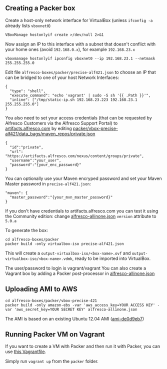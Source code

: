 Creating a Packer box
---
Create a host-only network interface for VirtualBox (unless ```ifconfig -a``` already lists ```vboxnet0```)
```
VBoxManage hostonlyif create >/dev/null 2>&1
```

Now assign an IP to this interface with a subnet that doesn't conflict with your home ones (avoid ```192.168.0.x```), for example ```192.168.23.x```
```
vboxmanage hostonlyif ipconfig vboxnet0 --ip 192.168.23.1 --netmask 255.255.255.0
```

Edit file ```alfresco-boxes/packer/precise-alf421.json``` to choose an IP that can be bridged to one of your host Network Interfaces:
```
{
  "type": "shell",
  "execute_command": "echo 'vagrant' | sudo -S sh '{{ .Path }}'",
  "inline": ["/tmp/static-ip.sh 192.168.23.223 192.168.23.1 255.255.255.0"]
}
```

You also need to set your access credentials (that can be requested by Alfresco Customers via the Alfresco Support Portal) to [artifacts.alfresco.com](https://artifacts.alfresco.com) by editing [packer/vbox-precise-alf421/data_bags/maven_repos/private.json](https://github.com/maoo/alfresco-boxes/blob/master/common/data_bags/maven_repos/private.json)
```
{
  "id":"private",
  "url": "https://artifacts.alfresco.com/nexus/content/groups/private",
  "username":"your_user",
  "password":"{your_enc_password}"
}
```

You can optionally use your Maven encryped password and set your Maven Master password in ```precise-alf421.json```:
```
"maven": {
  "master_password":"{your_mvn_master_password}"
}
```

If you don't have credentials to artifacts.alfresco.com you can test it using the Community edition: change [alfresco-allinone.json](https://github.com/maoo/alfresco-boxes/tree/master/packer/precise-alf421.json#L73) ```version``` attribute to ```5.0.a```

To generate the box:
```
cd alfresco-boxes/packer
packer build -only virtualbox-iso precise-alf421.json
```
This will create a ```output-virtualbox-iso/<box-name>.ovf``` and ```output-virtualbox-iso/<box-name>.vdmk```, ready to be imported into VirtualBox.

The user/password to login is vagrant/vagrant
You can also create a Vagrant box by adding a Packer post-processor in [alfresco-allinone.json](https://github.com/maoo/alfresco-boxes/tree/master/packer/precise-alf421.json#L168)

Uploading AMI to AWS
---
```
cd alfresco-boxes/packer/vbox-precise-421
packer build -only amazon-ebs -var 'aws_access_key=YOUR ACCESS KEY' -var 'aws_secret_key=YOUR SECRET KEY' alfresco-allinone.json
```
The AMI is based on an existing Ubuntu 12.04 AMI ([ami-de0d9eb7](http://thecloudmarket.com/image/ami-de0d9eb7--ubuntu-images-ebs-ubuntu-precise-12-04-amd64-server-20130222))

Running Packer VM on Vagrant
---
If you want to create a VM with Packer and then run it with Packer, you can use  [this Vagrantfile](https://github.com/maoo/alfresco-boxes/tree/master/packer/Vagrantfile).

Simply run ```vagrant up``` from the ```packer``` folder.
